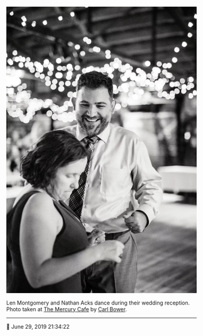 ![Len Montgomery and Nathan Acks dance](assets/cec29b4c85f9917d19d1c5a729b5f443.webp)

Len Montgomery and Nathan Acks dance during their wedding reception. Photo taken at [The Mercury Cafe](http://mercurycafe.com/) by [Carl Bower](http://carlbowerphotos.com/).

- - - -

<span aria-hidden="true">📅</span> June 29, 2019 21:34:22
